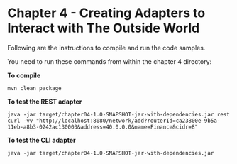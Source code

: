 # Chapter 4 - Creating Adapters to Interact with The Outside World
Following are the instructions to compile and run the code samples.

You need to run these commands from within the chapter 4 directory:

**To compile**
```
mvn clean package
```

**To test the REST adapter**
```
java -jar target/chapter04-1.0-SNAPSHOT-jar-with-dependencies.jar rest
curl -vv "http://localhost:8080/network/add?routerId=ca23800e-9b5a-11eb-a8b3-0242ac130003&address=40.0.0.0&name=Finance&cidr=8"
```

**To test the CLI adapter**
```
java -jar target/chapter04-1.0-SNAPSHOT-jar-with-dependencies.jar
```
